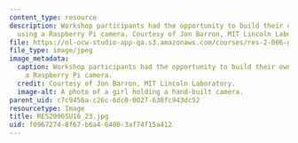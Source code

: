 ```yaml
---
content_type: resource
description: Workshop participants had the opportunity to build their own cameras
  using a Raspberry Pi camera. Courtesy of Jon Barron, MIT Lincoln Laboratory.
file: https://ol-ocw-studio-app-qa.s3.amazonaws.com/courses/res-2-006-girls-who-build-cameras-summer-2016/f09672748f67b6a464003af74f15a412_RES2006SU16_23.jpg
file_type: image/jpeg
image_metadata:
  caption: Workshop participants had the opportunity to build their own cameras using
    a Raspberry Pi camera.
  credit: Courtesy of Jon Barron, MIT Lincoln Laboratory.
  image-alt: A photo of a girl holding a hand-built camera.
parent_uid: c7c9456a-c26c-6dc0-0027-638fc943dc52
resourcetype: Image
title: RES2006SU16_23.jpg
uid: f0967274-8f67-b6a4-6400-3af74f15a412
---
```

